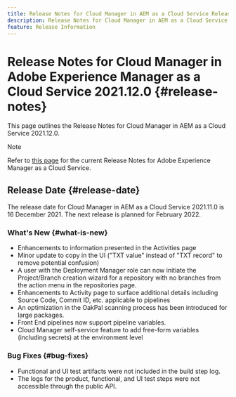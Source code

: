 ```yaml
---
title: Release Notes for Cloud Manager in AEM as a Cloud Service Release 2021.12.0
description: Release Notes for Cloud Manager in AEM as a Cloud Service Release 2021.12.0
feature: Release Information
---
```


# Release Notes for Cloud Manager in Adobe Experience Manager as a Cloud Service 2021.12.0 {#release-notes}

This page outlines the Release Notes for Cloud Manager in AEM as a Cloud Service 2021.12.0.

>[!NOTE]
>Refer to [this page](https://experienceleague.adobe.com/docs/experience-manager-cloud-service/release-notes/release-notes/release-notes-current.html) for the current Release Notes for Adobe Experience Manager as a Cloud Service.

## Release Date {#release-date}

The release date for Cloud Manager in AEM as a Cloud Service 2021.11.0 is 16 December 2021. The next release is planned for February 2022.

### What's New {#what-is-new}

* Enhancements to information presented in the Activities page
* Minor update to copy in the UI ("TXT value" instead of "TXT record" to remove potential confusion)
* A user with the Deployment Manager role can now initiate the Project/Branch creation wizard for a repository with no branches from the action menu in the repositories page.
* Enhancements to Activity page to surface additional details including Source Code, Commit ID, etc. applicable to pipelines
* An optimization in the OakPal scanning process has been introduced for large packages.
* Front End pipelines now support pipeline variables.
* Cloud Manager self-service feature to add free-form variables (including secrets) at the environment level

### Bug Fixes {#bug-fixes}

* Functional and UI test artifacts were not included in the build step log.
* The logs for the product, functional, and UI test steps were not accessible through the public API.
